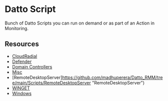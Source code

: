# Datto Script
Bunch of Datto Scripts you can run on demand or as part of an Action in Monitoring. 

## Resources
- [CloudRadial](https://github.com/madhuperera/Datto_RMM/tree/main/Scripts/CloudRadial "CloudRadial")
- [Defender](https://github.com/madhuperera/Datto_RMM/tree/main/Scripts/Defender "Defender")
- [Domain Controllers](https://github.com/madhuperera/Datto_RMM/tree/main/Scripts/Domain%20Controllers "Domain Controllers")
- [Misc](https://github.com/madhuperera/Datto_RMM/tree/main/Scripts/Misc "Misc")
- [RemoteDesktopServer]https://github.com/madhuperera/Datto_RMM/tree/main/Scripts/RemoteDesktopServer "RemoteDesktopServer")
- [WINGET](https://github.com/madhuperera/Datto_RMM/tree/main/Scripts/WINGET "WINGET")
- [Windows](https://github.com/madhuperera/Datto_RMM/tree/main/Scripts/Windows "Windows")


